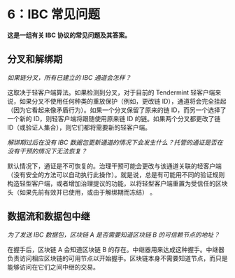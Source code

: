 # 6：IBC 常见问题

**这是一组有关 IBC 协议的常见问题及其答案。**

## 分叉和解绑期

*如果链分叉，所有已建立的 IBC 通道会怎样？*

这取决于轻客户端算法。如果检测到分叉，对于目前的 Tendermint 轻客户端来说，如果分叉不使用任何种类的重放保护（例如，更改链 ID），通道将会完全挂起（因为它看起来像矛盾行为）。如果一个分叉保留了原来的链 ID，而另一个选择了一个新的 ID，则轻客户端将跟随使用原来链 ID 的链。如果两个分叉都更改了链 ID（或验证人集合），则它们都将需要新的轻客户端。

*解绑期过后在没有 IBC 数据包更新通道的情况下会发生什么？托管的通证是否在没有干预的情况下无法恢复？*

默认情况下，通证是不可恢复的。治理干预可能会更改与该通道关联的轻客户端（没有安全的方法可以自动执行此操作）。就是说，总是有可能用不同的验证规则构造轻型客户端，或者增加治理提议的功能，以将轻型客户端重置为受信任的区块头（如果先前有效并已使用，或由于解绑期而冻结） 。

## 数据流和数据包中继

*为了发送 IBC 数据包，区块链 A 是否需要知道区块链 B 的可信赖节点的地址？*

在握手后，区块链 A 会知道区块链 B 的存在。中继器用来达成这种握手。中继器负责访问相应区块链的可用节点以开始握手。区块链本身不需要知道节点，而只是能够访问在它们之间中继的交易。

